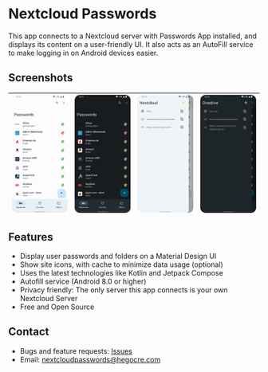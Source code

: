 # Nextcloud Passwords

This app connects to a Nextcloud server with Passwords App installed, and displays its content on a user-friendly UI. It also acts as an AutoFill service to make logging in on Android devices easier.

## Screenshots

| ![Screenshot 1](/screenshots/screenshot1.png) | ![Screenshot 2](/screenshots/screenshot2.png) | ![Screenshot 3](/screenshots/screenshot3.png) | ![Screenshot 4](/screenshots/screenshot4.png) |
|-----------------------------------------------|-----------------------------------------------|-----------------------------------------------|-----------------------------------------------|

## Features

- Display user passwords and folders on a Material Design UI
- Show site icons, with cache to minimize data usage (optional)
- Uses the latest technologies like Kotlin and Jetpack Compose
- Autofill service (Android 8.0 or higher)
- Privacy friendly: The only server this app connects is your own Nextcloud Server
- Free and Open Source

## Contact

- Bugs and feature requests: [Issues](https://github.com/hegocre/NextcloudPasswords/issues)
- Email: nextcloudpasswords@hegocre.com
